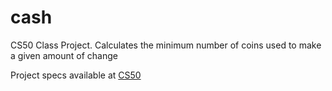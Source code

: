# cash
CS50 Class Project. Calculates the minimum number of coins used to make a given amount of change

Project specs available at [CS50](https://cs50.harvard.edu/x/2020/psets/1/cash/)
